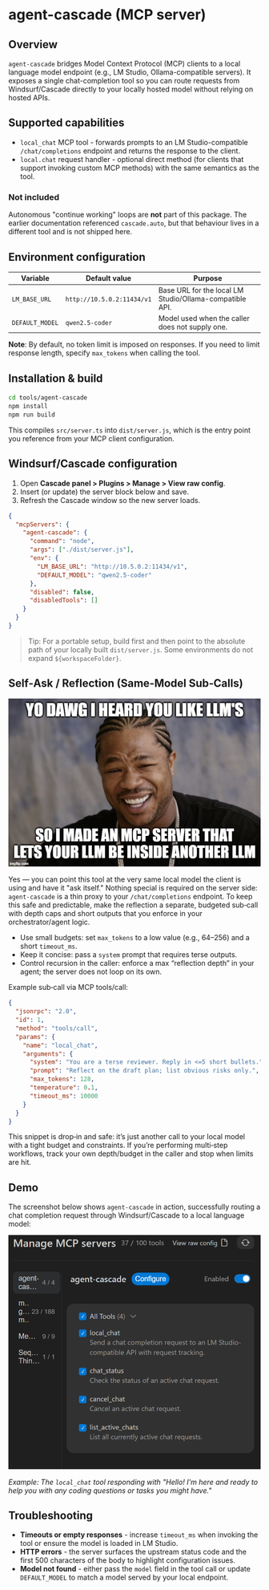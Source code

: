 # agent-cascade (MCP server)

## Overview
`agent-cascade` bridges Model Context Protocol (MCP) clients to a local language model endpoint (e.g., LM Studio, Ollama-compatible servers). It exposes a single chat-completion tool so you can route requests from Windsurf/Cascade directly to your locally hosted model without relying on hosted APIs.

## Supported capabilities
- `local_chat` MCP tool - forwards prompts to an LM Studio-compatible `/chat/completions` endpoint and returns the response to the client.
- `local.chat` request handler - optional direct method (for clients that support invoking custom MCP methods) with the same semantics as the tool.

### Not included
Autonomous "continue working" loops are **not** part of this package. The earlier documentation referenced `cascade.auto`, but that behaviour lives in a different tool and is not shipped here.

## Environment configuration
| Variable        | Default value              | Purpose                                                 |
|-----------------|----------------------------|---------------------------------------------------------|
| `LM_BASE_URL`   | `http://10.5.0.2:11434/v1` | Base URL for the local LM Studio/Ollama-compatible API. |
| `DEFAULT_MODEL` | `qwen2.5-coder`            | Model used when the caller does not supply one.         |

**Note**: By default, no token limit is imposed on responses. If you need to limit response length, specify `max_tokens` when calling the tool.

## Installation & build
```bash
cd tools/agent-cascade
npm install
npm run build
```
This compiles `src/server.ts` into `dist/server.js`, which is the entry point you reference from your MCP client configuration.

## Windsurf/Cascade configuration
1. Open **Cascade panel > Plugins > Manage > View raw config**.
2. Insert (or update) the server block below and save.
3. Refresh the Cascade window so the new server loads.

```json
{
  "mcpServers": {
    "agent-cascade": {
      "command": "node",
      "args": ["./dist/server.js"],
      "env": {
        "LM_BASE_URL": "http://10.5.0.2:11434/v1",
        "DEFAULT_MODEL": "qwen2.5-coder"
      },
      "disabled": false,
      "disabledTools": []
    }
  }
}
```

> Tip: For a portable setup, build first and then point to the absolute path of your locally built `dist/server.js`. Some environments do not expand `${workspaceFolder}`.

## Self‑Ask / Reflection (Same‑Model Sub‑Calls)

![Yo dawg I heard you like LLMs](./a6t3o9.jpg)

Yes — you can point this tool at the very same local model the client is using and have it "ask itself." Nothing special is required on the server side: `agent-cascade` is a thin proxy to your `/chat/completions` endpoint. To keep this safe and predictable, make the reflection a separate, budgeted sub‑call with depth caps and short outputs that you enforce in your orchestrator/agent logic.

- Use small budgets: set `max_tokens` to a low value (e.g., 64–256) and a short `timeout_ms`.
- Keep it concise: pass a `system` prompt that requires terse outputs.
- Control recursion in the caller: enforce a max “reflection depth” in your agent; the server does not loop on its own.

Example sub‑call via MCP tools/call:

```json
{
  "jsonrpc": "2.0",
  "id": 1,
  "method": "tools/call",
  "params": {
    "name": "local_chat",
    "arguments": {
      "system": "You are a terse reviewer. Reply in <=5 short bullets.",
      "prompt": "Reflect on the draft plan; list obvious risks only.",
      "max_tokens": 128,
      "temperature": 0.1,
      "timeout_ms": 10000
    }
  }
}
```

This snippet is drop‑in and safe: it’s just another call to your local model with a tight budget and constraints. If you’re performing multi‑step workflows, track your own depth/budget in the caller and stop when limits are hit.

## Demo

The screenshot below shows `agent-cascade` in action, successfully routing a chat completion request through Windsurf/Cascade to a local language model:

![Agent Cascade Demo](./Screenshot%202025-09-21%20215159.png)

*Example: The `local_chat` tool responding with "Hello! I'm here and ready to help you with any coding questions or tasks you might have."*

## Troubleshooting
- **Timeouts or empty responses** - increase `timeout_ms` when invoking the tool or ensure the model is loaded in LM Studio.
- **HTTP errors** - the server surfaces the upstream status code and the first 500 characters of the body to highlight configuration issues.
- **Model not found** - either pass the `model` field in the tool call or update `DEFAULT_MODEL` to match a model served by your local endpoint.
